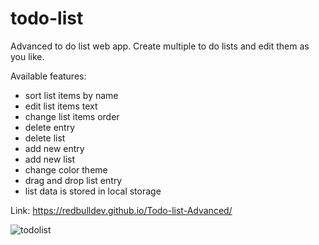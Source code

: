 # todo-list

Advanced to do list web app.
Create multiple to do lists and edit them as you like.

Available features:
- sort list items by name
- edit list items text
- change list items order
- delete entry
- delete list
- add new entry
- add new list
- change color theme
- drag and drop list entry
- list data is stored in local storage

Link: https://redbulldev.github.io/Todo-list-Advanced/


![todolist](https://user-images.githubusercontent.com/65456462/174678935-7d0a60de-916d-4ac6-a6ff-825a3ac8ebc8.jpg)
